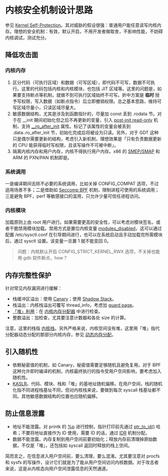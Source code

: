 # 内核安全机制设计思路
参见 [Kernel Self-Protection](https://www.kernel.org/doc/html/latest/security/self-protection.html)。其对威胁的假设很强：普通用户能任意读写内核内存。理想的安全机制：有效，默认开启，不用开发者做取舍，不影响性能，不妨碍内核调试，测试充分。

## 降低攻击面
### 内核内存
  1. 区分代码（可执行区域）和数据（可写区域），即代码不可写，数据不可执行。这里的代码包括内核和内核模块，也包括 JIT 区域等。这里的问题是，如果要支持断点等机制，就做不到可执行区域始终不可写。折中方案是 **临时** 授予写权限，写入数据（如断点指令）后立即撤销权限。总之基本思路，维持可写区域尽量小，只读区域尽量大。
  2. 敏感数据结构，尤其是涉及到函数指针的，尽量加 const 丢到 .rodata 节。对于在 __init 期间初始化但之后不再更新的变量，引入 [post-init read-only](https://git.kernel.org/pub/scm/linux/kernel/git/torvalds/linux.git/commit/?id=c74ba8b3480da6ddaea17df2263ec09b869ac496) 机制，支持 [__ro_after_init](https://elixir.bootlin.com/linux/v5.14/source/include/linux/cache.h#L37) 属性。标记了该属性的变量会被丢到 .data..ro_after_init 节，初始化完成后将被设为只读。另外，对于 GDT 这种只是偶尔需要更新的结构，考虑引入新机制，理想效果是「只有负责数据更新的 CPU 能获得临时写权限，且该写操作不可被中断」。
  3. 隔离内核内存和用户内存，内核不得执行用户内存。x86 的 [SMEP/SMAP](../todo) 和 ARM 的 PXN/PAN 机制即是。

### 系统调用
一是编译期间去除不必要的系统调用，比如关掉 CONFIG_COMPAT 选项，不过适用场景不多；二是借助如 [Seccomp BPF](../todo) 机制，限制进程可使用的系统调用；三是避免 BPF，perf 等敏感接口的滥用，只允许少量可信任进程访问。

### 内核模块
加载原则上由 root 用户进行。如果需要更高的安全性，可以考虑对模块签名，或者干脆禁用模块加载。禁用方式是置位内核变量 [modules_disabled](https://elixir.bootlin.com/linux/v5.14/source/kernel/sysctl.c#L2072)，这可以通过配置 /etc/sysctl.conf 在引导期间进行，也可以在系统启动且手动加载完所需模块后，通过 sysctl 设置。该变量一旦置 1 就不能变回 0。

> 问题：内核默认开启 CONFIG_STRICT_KERNEL_RWX 选项，不关掉也能用 gdb 软件断点，how？

## 内存完整性保护
针对常见内存漏洞进行缓解：

- 栈缓冲区溢出：使用 [Canary](../todo)；使用 [Shadow Stack](../todo)。
- 栈溢出：内核栈溢出可覆写 thread_info，考虑加 [guard page](../todo)。
- [「堆」利用](../todo)：在 [内核内存分配器](../todo) 中进行检查。
- 整数溢出：加检查，尤其要注意计数器和各处 size 的计算。

注意，这里的栈指 [内核栈](../todo)。另外严格来说，内核空间没有堆，这里用「堆」指代分配器动态分配的那部分内核内存，参见 [动态内存分配](../todo)。

## 引入随机性
- 依赖秘密值的机制，如 Canary，秘密值需要足够随机且避免复用。对于 BPF 这种允许即时编译的机制，内核最终执行的指令受用户空间影响，要考虑加入随机性。
- [KASLR](../todo)。代码、模块、栈和「堆」的基地址随机偏移。在用户空间，栈的随机化指不同进程栈基址不同，但对内核栈来说，要做到每次 syscall 栈基址都不同。其他敏感数据结构的位置也应随机偏移。

## 防止信息泄露
- 地址不能泄露。对 printk 的 [%p](https://www.kernel.org/doc/html/latest/core-api/printk-formats.html#pointer-types) 进行控制，指针打印前先通过 [ptr_to_id()](https://elixir.bootlin.com/linux/v5.14/source/lib/vsprintf.c#L821) 哈希；不要将地址直接作为 ID 使用，需要 ID 的话，通过 [IDR](https://www.kernel.org/doc/html/latest/core-api/idr.html) 机制分配。
- 数据不能泄露。内存复制到用户空间前要初始化；释放内存前清理掉原始数据，不仅是「堆」，还包括如 syscall 返回时释放的栈上空间。

简而言之，在信息进入用户空间前，要么清理，要么混淆。尤其要注意对 procfs 和 sysfs 的写操作，设计它们就是为了能从用户空间访问内核数据。对于攻击者来说，这是从内核态向用户空间泄露信息的天然通道。
